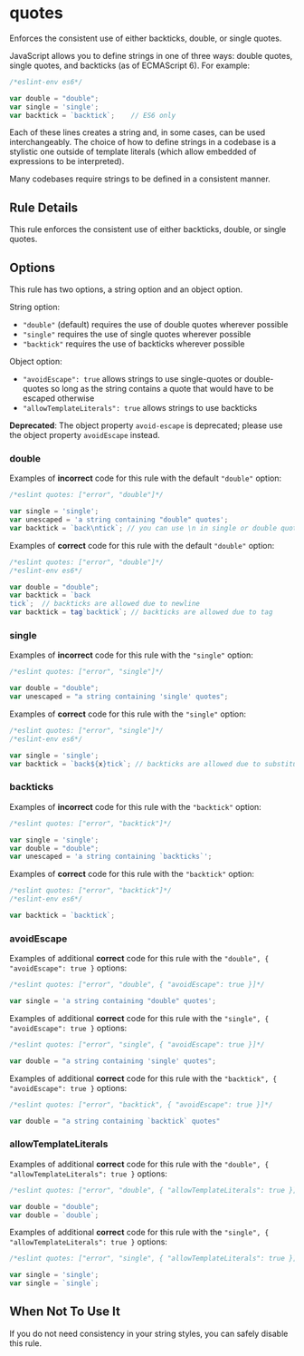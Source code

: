 # quotes

Enforces the consistent use of either backticks, double, or single quotes.

JavaScript allows you to define strings in one of three ways: double quotes, single quotes, and backticks (as of ECMAScript 6). For example:

```js
/*eslint-env es6*/

var double = "double";
var single = 'single';
var backtick = `backtick`;    // ES6 only
```

Each of these lines creates a string and, in some cases, can be used interchangeably. The choice of how to define strings in a codebase is a stylistic one outside of template literals (which allow embedded of expressions to be interpreted).

Many codebases require strings to be defined in a consistent manner.

## Rule Details

This rule enforces the consistent use of either backticks, double, or single quotes.

## Options

This rule has two options, a string option and an object option.

String option:

* `"double"` (default) requires the use of double quotes wherever possible
* `"single"` requires the use of single quotes wherever possible
* `"backtick"` requires the use of backticks wherever possible

Object option:

* `"avoidEscape": true` allows strings to use single-quotes or double-quotes so long as the string contains a quote that would have to be escaped otherwise
* `"allowTemplateLiterals": true` allows strings to use backticks

**Deprecated**: The object property `avoid-escape` is deprecated; please use the object property `avoidEscape` instead.

### double

Examples of **incorrect** code for this rule with the default `"double"` option:

```js
/*eslint quotes: ["error", "double"]*/

var single = 'single';
var unescaped = 'a string containing "double" quotes';
var backtick = `back\ntick`; // you can use \n in single or double quoted strings
```

Examples of **correct** code for this rule with the default `"double"` option:

```js
/*eslint quotes: ["error", "double"]*/
/*eslint-env es6*/

var double = "double";
var backtick = `back
tick`;  // backticks are allowed due to newline
var backtick = tag`backtick`; // backticks are allowed due to tag
```

### single

Examples of **incorrect** code for this rule with the `"single"` option:

```js
/*eslint quotes: ["error", "single"]*/

var double = "double";
var unescaped = "a string containing 'single' quotes";
```

Examples of **correct** code for this rule with the `"single"` option:

```js
/*eslint quotes: ["error", "single"]*/
/*eslint-env es6*/

var single = 'single';
var backtick = `back${x}tick`; // backticks are allowed due to substitution
```

### backticks

Examples of **incorrect** code for this rule with the `"backtick"` option:

```js
/*eslint quotes: ["error", "backtick"]*/

var single = 'single';
var double = "double";
var unescaped = 'a string containing `backticks`';
```

Examples of **correct** code for this rule with the `"backtick"` option:

```js
/*eslint quotes: ["error", "backtick"]*/
/*eslint-env es6*/

var backtick = `backtick`;
```

### avoidEscape

Examples of additional **correct** code for this rule with the `"double", { "avoidEscape": true }` options:

```js
/*eslint quotes: ["error", "double", { "avoidEscape": true }]*/

var single = 'a string containing "double" quotes';
```

Examples of additional **correct** code for this rule with the `"single", { "avoidEscape": true }` options:

```js
/*eslint quotes: ["error", "single", { "avoidEscape": true }]*/

var double = "a string containing 'single' quotes";
```

Examples of additional **correct** code for this rule with the `"backtick", { "avoidEscape": true }` options:

```js
/*eslint quotes: ["error", "backtick", { "avoidEscape": true }]*/

var double = "a string containing `backtick` quotes"
```

### allowTemplateLiterals

Examples of additional **correct** code for this rule with the `"double", { "allowTemplateLiterals": true }` options:

```js
/*eslint quotes: ["error", "double", { "allowTemplateLiterals": true }]*/

var double = "double";
var double = `double`;
```

Examples of additional **correct** code for this rule with the `"single", { "allowTemplateLiterals": true }` options:

```js
/*eslint quotes: ["error", "single", { "allowTemplateLiterals": true }]*/

var single = 'single';
var single = `single`;
```

## When Not To Use It

If you do not need consistency in your string styles, you can safely disable this rule.
